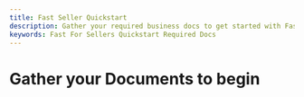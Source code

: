 ```yaml
---
title: Fast Seller Quickstart
description: Gather your required business docs to get started with Fast as a Seller!
keywords: Fast For Sellers Quickstart Required Docs
---
```


# Gather your Documents to begin

